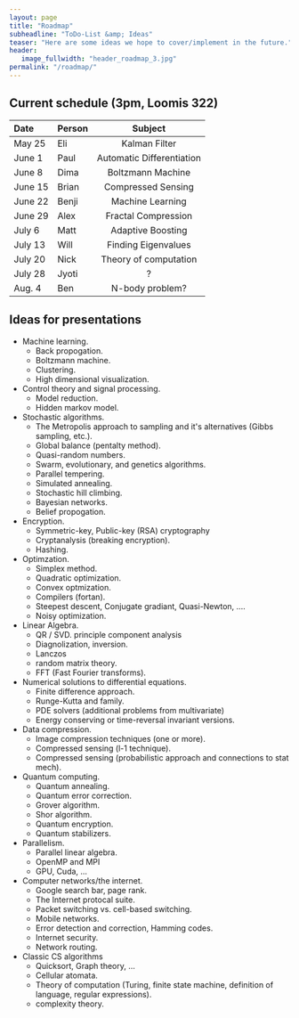 ```yaml
---
layout: page
title: "Roadmap"
subheadline: "ToDo-List &amp; Ideas"
teaser: "Here are some ideas we hope to cover/implement in the future."
header:
   image_fullwidth: "header_roadmap_3.jpg"
permalink: "/roadmap/"
---
```


## Current schedule (3pm, Loomis 322)

|  Date  | Person  | Subject                   |
|:-------|:--------|:-------------------------:|
|May 25  | Eli     | Kalman Filter             |
|June 1  | Paul    | Automatic Differentiation |
|June 8  | Dima    | Boltzmann Machine         |
|June 15 | Brian   | Compressed Sensing        |
|June 22 | Benji   | Machine Learning          | 
|June 29 | Alex    | Fractal Compression       |
|July 6  | Matt    | Adaptive Boosting         |
|July 13 | Will    | Finding Eigenvalues       |
|July 20 | Nick    | Theory of computation     |
|July 28 | Jyoti   | ?                         |
|Aug. 4  | Ben     | N-body problem?           |

## Ideas for presentations

 - Machine learning.
   - Back propogation.
   - Boltzmann machine.
   - Clustering.
   - High dimensional visualization.
 - Control theory and signal processing.
   - Model reduction.
   - Hidden markov model.
 - Stochastic algorithms.
   - The Metropolis approach to sampling and it's alternatives (Gibbs sampling, etc.).
   - Global balance (pentalty method).
   - Quasi-random numbers.
   - Swarm, evolutionary, and genetics algorithms.
   - Parallel tempering.
   - Simulated annealing.
   - Stochastic hill climbing.
   - Bayesian networks.
   - Belief propogation.
 - Encryption.
   - Symmetric-key, Public-key (RSA) cryptography
   - Cryptanalysis (breaking encryption).
   - Hashing.
 - Optimzation.
   - Simplex method.
   - Quadratic optimization.
   - Convex optmization.
   - Compilers (fortan).
   - Steepest descent, Conjugate gradiant, Quasi-Newton, ....
   - Noisy optimization.
 - Linear Algebra.
   - QR / SVD. principle component analysis
   - Diagnolization, inversion.
   - Lanczos
   - random matrix theory.
   - FFT (Fast Fourier transforms).
 - Numerical solutions to differential equations.
   - Finite difference approach.
   - Runge-Kutta and family.
   - PDE solvers (additional problems from multivariate)
   - Energy conserving or time-reversal invariant versions.
 - Data compression.
   - Image compression techniques (one or more).
   - Compressed sensing (l-1 technique).
   - Compressed sensing (probabilistic approach and connections to stat mech).
 - Quantum computing.
   - Quantum annealing.
   - Quantum error correction.
   - Grover algorithm. 
   - Shor algorithm.
   - Quantum encryption.
   - Quantum stabilizers.
 - Parallelism.
   - Parallel linear algebra.
   - OpenMP and MPI
   - GPU, Cuda, ...
 - Computer networks/the internet.
   - Google search bar, page rank.
   - The Internet protocal suite.
   - Packet switching vs. cell-based switching.
   - Mobile networks.
   - Error detection and correction, Hamming codes.
   - Internet security.
   - Network routing.
 - Classic CS algorithms
   - Quicksort, Graph theory, ...
   - Cellular atomata.
   - Theory of computation (Turing, finite state machine, definition of language, regular expressions).
   - complexity theory.
